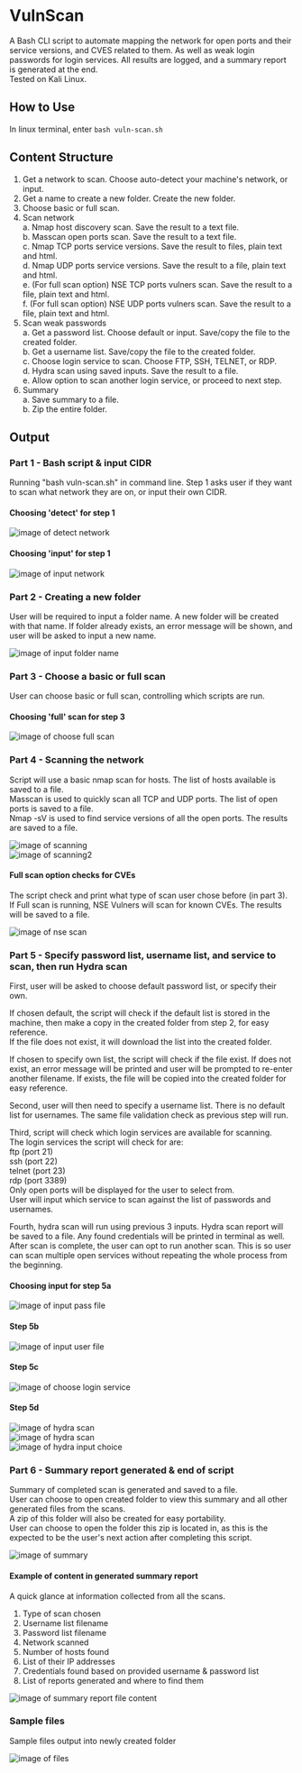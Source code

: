 # VulnScan  
A Bash CLI script to automate mapping the network for open ports and their service versions, and CVES related to them. As well as weak login passwords for login services. All results are logged, and a summary report is generated at the end.  
Tested on Kali Linux.  

## How to Use  
In linux terminal, enter `bash vuln-scan.sh`  
  
## Content Structure  
1. Get a network to scan. Choose auto-detect your machine's network, or input.  
2. Get a name to create a new folder. Create the new folder.  
3. Choose basic or full scan.  
4. Scan network  
    a. Nmap host discovery scan. Save the result to a text file.  
    b. Masscan open ports scan. Save the result to a text file.  
    c. Nmap TCP ports service versions. Save the result to files, plain text and html.  
    d. Nmap UDP ports service versions. Save the result to a file, plain text and html.  
    e. (For full scan option) NSE TCP ports vulners scan. Save the result to a file, plain text and html.  
    f. (For full scan option) NSE UDP ports vulners scan. Save the result to a file, plain text and html.  
5. Scan weak passwords  
    a. Get a password list. Choose default or input. Save/copy the file to the created folder.  
    b. Get a username list. Save/copy the file to the created folder.  
    c. Choose login service to scan. Choose FTP, SSH, TELNET, or RDP.  
    d. Hydra scan using saved inputs. Save the result to a file.  
    e. Allow option to scan another login service, or proceed to next step.  
7. Summary  
    a. Save summary to a file.  
    b. Zip the entire folder.  
  
## Output  
  
### Part 1 - Bash script & input CIDR
Running "bash vuln-scan.sh" in command line. Step 1 asks user if they want to scan what network they are on, or input their own CIDR.  
#### Choosing 'detect' for step 1
  
![image of detect network](output_imgs/01-detect.png "detect network")  
#### Choosing 'input' for step 1  
  
![image of input network](output_imgs/01-input.png "input network")  

### Part 2 - Creating a new folder  
User will be required to input a folder name. A new folder will be created with that name. If folder already exists, an error message will be shown, and user will be asked to input a new name.  
  
![image of input folder name](output_imgs/02-folder.png "input folder name")  
  
### Part 3 - Choose a basic or full scan  
User can choose basic or full scan, controlling which scripts are run.  
#### Choosing 'full' scan for step 3  
  
![image of choose full scan](output_imgs/03-full.png "choose full scan")  
  
### Part 4 - Scanning the network  
Script will use a basic nmap scan for hosts. The list of hosts available is saved to a file.  
Masscan is used to quickly scan all TCP and UDP ports. The list of open ports is saved to a file.  
Nmap -sV is used to find service versions of all the open ports. The results are saved to a file.    
  
![image of scanning](output_imgs/04abc-host-masscan-tcp.png "scanning")  
![image of scanning2](output_imgs/04d-udp.png "scanning2")  
  
#### Full scan option checks for CVEs  
The script check and print what type of scan user chose before (in part 3).  
If Full scan is running, NSE Vulners will scan for known CVEs. The results will be saved to a file.  
  
![image of nse scan](output_imgs/04ef-nsetcp-nseudp.png "nse scan")  
  
### Part 5 -  Specify password list, username list, and service to scan, then run Hydra scan
First, user will be asked to choose default password list, or specify their own.  
  
If chosen default, the script will check if the default list is stored in the machine, then make a copy in the created folder from step 2, for easy reference.  
If the file does not exist, it will download the list into the created folder.  
   
If chosen to specify own list, the script will check if the file exist. If does not exist, an error message will be printed and user will be prompted to re-enter another filename. If exists, the file will be copied into the created folder for easy reference.  
  
Second, user will then need to specify a username list. There is no default list for usernames. The same file validation check as previous step will run.  
  
Third, script will check which login services are available for scanning.  
The login services the script will check for are:  
ftp (port 21)  
ssh (port 22)  
telnet (port 23)  
rdp (port 3389)  
Only open ports will be displayed for the user to select from.  
User will input which service to scan against the list of passwords and usernames.  
  
Fourth, hydra scan will run using previous 3 inputs. Hydra scan report will be saved to a file. Any found credentials will be printed in terminal as well.  
After scan is complete, the user can opt to run another scan. This is so user can scan multiple open services without repeating the whole process from the beginning.  
#### Choosing input for step 5a  
![image of input pass file](output_imgs/05a-pass-input.png "input pass file")  
#### Step 5b  
![image of input user file](output_imgs/05b-userinput.png "input user file")  
#### Step 5c  
![image of choose login service](output_imgs/05c-loginservice.png "choose login service")  
#### Step 5d
![image of hydra scan](output_imgs/05d-hydra.png "hydra scan")  
![image of hydra scan](output_imgs/05d-hydra-result2.png "hydra scan")  
![image of hydra input choice](output_imgs/05d-hydra2.png "hydra input choice")  
  
### Part 6 - Summary report generated & end of script  
Summary of completed scan is generated and saved to a file.  
User can choose to open created folder to view this summary and all other generated files from the scans.  
A zip of this folder will also be created for easy portability.  
User can choose to open the folder this zip is located in, as this is the expected to be the user's next action after completing this script.  
  
![image of summary](output_imgs/06-summary.png "summary")  
  
#### Example of content in generated summary report  
A quick glance at information collected from all the scans.  
1. Type of scan chosen
2. Username list filename
3. Password list filename
4. Network scanned
5. Number of hosts found
6. List of their IP addresses
7. Credentials found based on provided username & password list
8. List of reports generated and where to find them
  
![image of summary report file content](output_imgs/06b-filecontent.png "summary report file content")  
  
### Sample files  
Sample files output into newly created folder  
  
![image of files](output_imgs/07-folder.png "files")  
  
